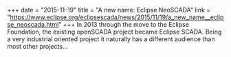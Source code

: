 +++
date = "2015-11-19"
title = "A new name: Eclipse NeoSCADA"
link = "https://www.eclipse.org/eclipsescada/news/2015/11/19/a_new_name__eclipse_neoscada.html"
+++
In 2013 through the move to the Eclipse Foundation, the existing openSCADA project became Eclipse SCADA. Being a very industrial oriented project it naturally has a different audience than most other projects…